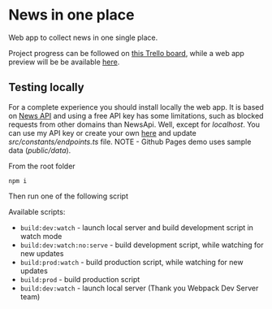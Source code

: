 # News in one place

Web app to collect news in one single place.

Project progress can be followed on [this Trello board](https://trello.com/b/O8D1YENf/project-news-in-one-place), while a web app preview will be be available [here](https://ziaboby.github.io/news-in-one-place/public/).

## Testing locally
For a complete experience you should install locally the web app. 
It is based on [News API](https://newsapi.org/) and using a free API key has some limitations, such as blocked requests from other domains than NewsApi. Well, except for *localhost*.
You can use my API key or create your own [here](https://newsapi.org/register) and update *src/constants/endpoints.ts* file.
NOTE - Github Pages demo uses sample data (*public/data*).

From the root folder
```
npm i
```
Then run one of the following script

Available scripts:
* `build:dev:watch` - launch local server and build development script in watch mode
* `build:dev:watch:no:serve` - build development script, while watching for new updates 
* `build:prod:watch` - build production script, while watching for new updates 
* `build:prod` - build production script
* `build:dev:watch` - launch local server (Thank you Webpack Dev Server team)
